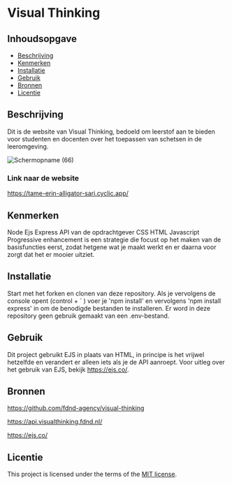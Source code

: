 # Visual Thinking

## Inhoudsopgave

  * [Beschrijving](#beschrijving)
  * [Kenmerken](#kenmerken)
  * [Installatie](#installatie)
  * [Gebruik](#gebruik)
  * [Bronnen](#bronnen)
  * [Licentie](#licentie)

## Beschrijving
Dit is de website van Visual Thinking, bedoeld om leerstof aan te bieden voor studenten en docenten over het toepassen van schetsen in de leeromgeving.
<!-- Voeg een mooie poster visual toe 📸 -->
![Schermopname (66)](https://user-images.githubusercontent.com/112855854/230108399-554ff47b-03cf-4dbc-90d8-b5107704007a.png)
<!-- Voeg een link toe naar Github Pages 🌐-->

### Link naar de website
https://tame-erin-alligator-sari.cyclic.app/

## Kenmerken
Node
Ejs
Express
API van de opdrachtgever
CSS
HTML
Javascript
Progressive enhancement is een strategie die focust op het maken van de basisfuncties eerst, zodat hetgene wat je maakt werkt en er daarna voor zorgt dat het er mooier uitziet.

## Installatie
Start met het forken en clonen van deze repository. Als je vervolgens de console opent (control + ` ) voer je 'npm install' en vervolgens 'npm install express' in om de benodigde bestanden te installeren. 
Er word in deze repository geen gebruik gemaakt van een .env-bestand. 

## Gebruik
Dit project gebruikt EJS in plaats van HTML, in principe is het vrijwel hetzelfde en verandert er alleen iets als je de API aanroept. Voor uitleg over het gebruik van EJS, bekijk https://ejs.co/.

## Bronnen
https://github.com/fdnd-agency/visual-thinking

https://api.visualthinking.fdnd.nl/

https://ejs.co/

## Licentie

This project is licensed under the terms of the [MIT license](./LICENSE).
